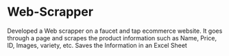 # Web-Scrapper
Developed a Web scrapper on a faucet and tap ecommerce website.
It goes through a page and scrapes the product information such as Name, Price, ID, 
Images, variety, etc.
Saves the Information in an Excel Sheet
